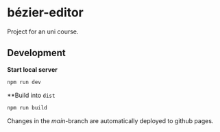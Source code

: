 # bézier-editor

Project for an uni course.

## Development

**Start local server**
```sh
npm run dev
```

**Build into `dist`
```sh
npm run build
```

Changes in the _main_-branch are automatically deployed to github pages.